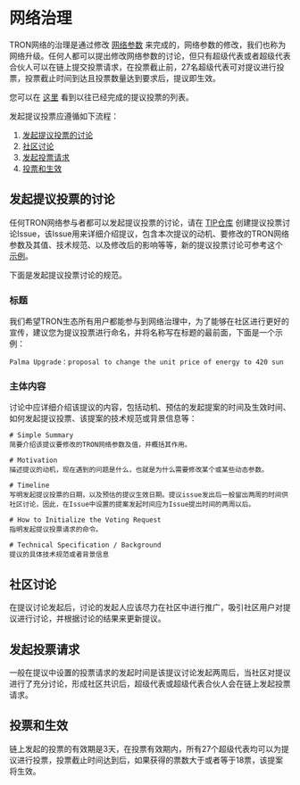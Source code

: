 # 网络治理

TRON网络的治理是通过修改 [网络参数](https://tronscan.org/#/sr/committee) 来完成的，网络参数的修改，我们也称为网络升级。任何人都可以提出修改网络参数的讨论，但只有超级代表或者超级代表合伙人可以在链上提交投票请求，在投票截止前，27名超级代表可对提议进行投票，投票截止时间到达且投票数量达到要求后，提议即生效。

您可以在 [这里](https://github.com/tronprotocol/tips/tree/master/proposal) 看到以往已经完成的提议投票的列表。


发起提议投票应遵循如下流程：

1. [发起提议投票的讨论](#_2)
2. [社区讨论](#_5)
3. [发起投票请求](#_6)
4. [投票和生效](#_7)



## 发起提议投票的讨论
任何TRON网络参与者都可以发起提议投票的讨论，请在 [TIP仓库](https://github.com/tronprotocol/tips/issues) 创建提议投票讨论Issue，该Issue用来详细介绍提议，包含本次提议的动机、要修改的TRON网络参数及其值、技术规范、以及修改后的影响等等，新的提议投票讨论可参考这个 [示例](https://github.com/tronprotocol/tips/issues/232)。

下面是发起提议投票讨论的规范。

### 标题
我们希望TRON生态所有用户都能参与到网络治理中，为了能够在社区进行更好的宣传，建议您为提议投票进行命名，并将名称写在标题的最前面，下面是一个示例：
```
Palma Upgrade：proposal to change the unit price of energy to 420 sun
```

### 主体内容
讨论中应详细介绍该提议的内容，包括动机、预估的发起提案的时间及生效时间、如何发起提议投票、该提案的技术规范或背景信息等：

```
# Simple Summary
简要介绍该提议要修改的TRON网络参数及值，并概括其作用。

# Motivation
描述提议的动机，现在遇到的问题是什么，也就是为什么需要修改某个或某些动态参数。

# Timeline
写明发起提议投票的日期，以及预估的提议生效日期。提议issue发出后一般留出两周的时间供社区讨论，因此，在Issue中设置的提案发起时间应为Issue提出时间的两周以后。

# How to Initialize the Voting Request
指明发起提议投票请求的命令。

# Technical Specification / Background
提议的具体技术规范或者背景信息
```


## 社区讨论
在提议讨论发起后，讨论的发起人应该尽力在社区中进行推广，吸引社区用户对提议进行讨论，并根据讨论的结果来更新提议。

## 发起投票请求
一般在提议中设置的投票请求的发起时间是该提议讨论发起两周后，当社区对提议进行了充分讨论，形成社区共识后，超级代表或超级代表合伙人会在链上发起投票请求。

## 投票和生效
链上发起的投票的有效期是3天，在投票有效期内，所有27个超级代表均可以为提议进行投票，投票截止时间达到后，如果获得的票数大于或者等于18票，该提案将生效。